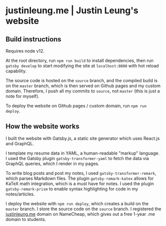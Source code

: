 # justinleung.me | Justin Leung's website

## Build instructions

Requires node v12. 

At the root directory, run `npm run build` to install dependencies, then run `gatsby develop` to start modifying the site at `localhost:8000` with hot reload capability.

The source code is hosted on the `source` branch, and the compiled build is on the `master` branch, which is then served on Github pages and my custom domain. Therefore, I push all my commits to `source`, not `master` (this is just a note for myself). 

To deploy the website on Github pages / custom domain, run `npm run deploy`. 

## How the website works

I built the website with Gatsby.js, a static site generator which uses React.js and GraphQL.

I template my resume data in YAML, a human-readable "markup" language. I used the Gatsby plugin `gatsby-transformer-yaml` to fetch the data via GraphQL queries, which I render in my pages.  

To write blog posts and post my notes, I used `gatsby-transformer-remark`, which parses Markdown files. The plugin `gatsby-remark-katex` allows for KaTeX math integration, which is a must have for notes. I used the plugin `gatsby-remark-prism` to enable syntax highlighting for code in my notes/articles.

I deploy the website with `npm run deploy`, which creates a build on the `master` branch. I store the source code on the `source` branch. I registered the [justinleung.me](https://justinleung.me) domain on NameCheap, which gives out a free 1-year .me domain to students.

